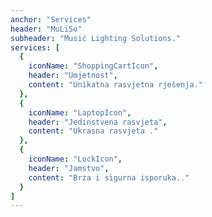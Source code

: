 ```yaml
---
anchor: "Services"
header: "MuLiSo"
subheader: "Musić Lighting Solutions."
services: [
  {
    iconName: "ShoppingCartIcon",
    header: "Umjetnost",
    content: "Unikatna rasvjetna rješenja."
  },
  {
    iconName: "LaptopIcon",
    header: "Jedinstvena rasvjeta",
    content: "Ukrasna rasvjeta ."
  },
  {
    iconName: "LockIcon",
    header: "Jamstvo",
    content: "Brza i sigurna isporuka.."
  }
]
---
```

